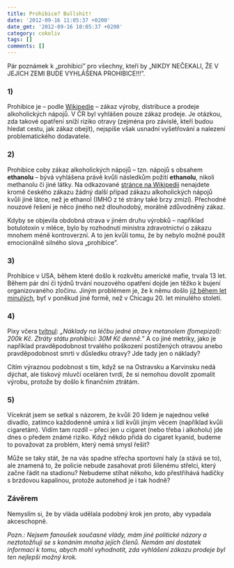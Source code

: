 ```yaml
---
title: Prohibice? Bullshit!
date: '2012-09-16 11:05:37 +0200'
date_gmt: '2012-09-16 10:05:37 +0200'
category: cokoliv
tags: []
comments: []
---
```

<p>Pár poznámek k „prohibici” pro všechny, kteří by „NIKDY NEČEKALI, ŽE V JEJICH ZEMI BUDE VYHLÁŠENA PROHIBICE!!!”.</p>
<h3>1)</h3>
<p>Prohibice je – podle <a href="http://en.wikipedia.org/wiki/Prohibition">Wikipedie</a> – zákaz výroby, distribuce a prodeje alkoholických nápojů. V ČR byl vyhlášen pouze zákaz prodeje. Je otázkou, zda takové opatření sníží riziko otravy (zejména pro závislé, kteří budou hledat cestu, jak zákaz obejít), nejspíše však usnadní vyšetřování a nalezení problematického dodavatele.</p>
<h3>2)</h3>
<p>Prohibice coby zákaz alkoholických nápojů – tzn. nápojů s obsahem <strong>ethanolu</strong> – bývá vyhlášena právě kvůli následkům požití <strong>ethanolu</strong>, nikoli methanolu či jiné látky. Na odkazované <a href="http://en.wikipedia.org/wiki/Prohibition">stránce na Wikipedii</a> nenajdete kromě českého zákazu žádný další případ zákazu alkoholických nápojů kvůli jiné látce, než je ethanol (IMHO z té strány také brzy zmizí). Přechodné nouzové řešení je něco jiného než dlouhodobý, morálně zdůvodněný zákaz.</p>
<p>Kdyby se objevila obdobná otrava v jiném druhu výrobků – například botulotoxin v mléce, bylo by rozhodnutí ministra zdravotnictví o zákazu mnohem méně kontroverzní. A to jen kvůli tomu, že by nebylo možné použít emocionálně silného slova „prohibice”.</p>
<h3>3)</h3>
<p>Prohibice v USA, během které došlo k rozkvětu americké mafie, trvala 13 let. Během pár dní či týdnů trvání nouzového opatření dojde jen těžko k bujení organizovaného zločinu. Jiným problémem je, že k němu došlo <a href="http://m.aktualne.centrum.cz/article.phtml?id=756990">již během let minulých</a>, byť v poněkud jiné formě, než v Chicagu 20. let minulého století.</p>
<h3>4)</h3>
<p>Pixy včera <a href="https://twitter.com/pixycz/status/246933079594254336">tvítnul</a>: <em>„Náklady na léčbu jedné otravy metanolem (fomepizol): 200k Kč. Ztráty státu prohibicí: 30M Kč denně.”</em> A co jiné metriky, jako je například pravděpodobnost trvalého poškození postižených otravou anebo pravděpodobnost smrti v důsledku otravy? Jde tady jen o náklady?</p>
<p>Cítím výraznou podobnost s tím, když se na Ostravsku a Karvinsku nedá dýchat, ale tiskový mluvčí oceláren tvrdí, že si nemohou dovolit zpomalit výrobu, protože by došlo k finančním ztrátám.</p>
<h3>5)</h3>
<p>Vícekrát jsem se setkal s názorem, že kvůli 20 lidem je najednou velké divadlo, zatímco každodenně umírá x lidí kvůli jiným věcem (například kvůli cigaretám). Vidím tam rozdíl – přeci jen u cigaret (nebo třeba i alkoholu) jde dnes o předem známé riziko. Když někdo přidá do cigaret kyanid, budeme to považovat za problém, který nemá smysl řešit? </p>
<p>Může se taky stát, že na vás spadne střecha sportovní haly (a stává se to), ale znamená to, že policie nebude zasahovat proti šílenému střelci, který začne řádit na stadionu? Nebudeme stíhat někoho, kdo přestřihává hadičky s brzdovou kapalinou, protože autonehod je i tak hodně?</p>
<h3>Závěrem</h3>
<p>Nemyslím si, že by vláda udělala podobný krok jen proto, aby vypadala akceschopně.</p>
<p><em>Pozn.: Nejsem fanoušek současné vlády, mám jiné politické názory a neztotožňuji se s konáním mnoha jejích členů. Nemám ani dostatek informací k tomu, abych mohl vyhodnotit, zda vyhlášení zákazu prodeje byl ten nejlepší možný krok.</em></p>
